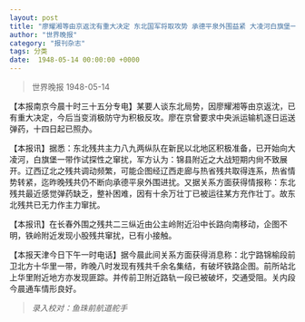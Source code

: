 ```yaml
---
layout: post
title: "廖耀湘等由京返沈有重大决定 东北国军将取攻势 承德平泉外围益紧 大凌河白旗堡一带残共开始窜扰"
author: "世界晚报"
category: "报刊杂志"
tags: 分类
date:  1948-05-14 00:00:00 +0000
---
```


> 世界晚报   1948-05-14


【本报南京今晨十时三十五分专电】某要人谈东北局势，因廖耀湘等由京返沈，已有重大决定，今后当变消极防守为积极反攻。廖在京曾要求中央派运输机逐日运送弹药，十四日起已照办。

【本报讯】据悉：东北残共主力八九两纵队在新民以北地区积极准备，已开始向大凌河，白旗堡一带作试探性之窜扰，军方认为：锦县附近之大战短期内尙不致展开。辽西辽北之残共调动频繁，可能企图经辽西走廊与热省残共取得连系，热省情势转紧，迄昨晚残共仍不断向承德平泉外围进扰。又据关系方面获得情报称：东北残共最近感觉弹药缺乏，整补困难，因有十余万壮丁已被运往某方充作壮丁。故东北残共已无力作主力窜扰。

【本报讯】在长春外围之残共二三纵近由公主岭附近沿中长路向南移动，企图不明，铁岭附近发现小股残共窜扰，已有小接触。

【本报天津今日下午一时电话】据今晨此间关系方面获得消息称：北宁路锦榆段前卫北方十华里一带，昨晚八时发现有残共千余名集结，有破坏铁路企图。前所站北上华里附近地方亦发现匪踪。并传前卫附近路轨一段已被破坏，交通受阻。关内段今晨通车情形良好。


> *录入校对：鱼珠前航道舵手*
